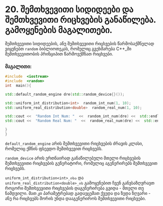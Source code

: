 # 20. შემთხვევითი სიდიდეები და შემთხვევითი რიცხვების განაწილება. გამოყენების მაგალითები.

შემთხვევითი სიდიდეების, ანუ შემთხვევითი რიცხვების წარმოსაქმნელად ვიყენებთ `random` ბიბლიოთეკას, რომელიც გვეხმარება C++_ში შემთხვევითობის პრინციპით წარმოვქმნათ  რიცხვები.

### მაგალითი:

```cpp
#include  <iostream>
#include  <random>
int  main(){

std::default_random_engine dre(std::random_device{}());

std::uniform_int_distribution<int>  random_int_num(1, 10);
std::uniform_real_distribution<double>  random_real_num(1, 10);

std::cout <<  "Random Int Num: "  <<  random_int_num(dre) <<  std::endl;
std::cout <<  "Random Real Num: "  <<  random_real_num(dre) <<  std::endl;

}
}
```
`default_random_engine` არის შემთხვევითი რიცხვების ძრავის კლასი, რომელიც ქმნის ფსევდო შემთხვევით რიცხვებს.

`random_device` არის ერთნაირად განაწილებული მთელი რიცხვების შემთხვევითი რიცხვების გენერატორი, რომელიც აგენერირებს შემთხვევით რიცხვებს.


`uniform_int_distribution<int>_ისა` და `uniform_real_distribution<double>_ის` გამოყენებით ჩვენ განვსაზღვრავთ როგორი შემთხვევითი რიცხვების დაგენერირება გვიდა - მთელი თუ ნამდვილი.
მათ კი პარამეტრებად გადაეცემათ ქვედა და ზედა ზღვარი - ანუ რა რიცხვებს შორის უნდა დააგენერიროს შემთხვევითი რიცხვები.



